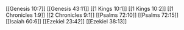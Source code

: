 [[Genesis 10:7]]
[[Genesis 43:11]]
[[1 Kings 10:1]]
[[1 Kings 10:2]]
[[1 Chronicles 1:9]]
[[2 Chronicles 9:1]]
[[Psalms 72:10]]
[[Psalms 72:15]]
[[Isaiah 60:6]]
[[Ezekiel 23:42]]
[[Ezekiel 38:13]]
